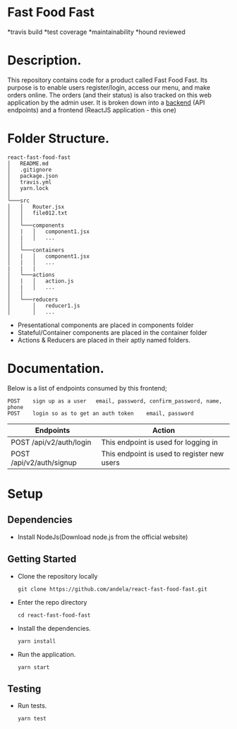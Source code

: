 # Fast Food Fast

*travis build *test coverage *maintainability *hound reviewed

# Description.

This repository contains code for a product called Fast Food Fast. Its purpose is to enable users register/login, access our menu, and make orders online. The orders (and their status) is also tracked on this web application by the admin user. It is broken down into a [backend](https://github.com/bibangamba/fast-food-fast/tree/ch-power-ui-with-endpoints) (API endpoints) and a frontend (ReactJS application - this one)

# Folder Structure.

```
react-fast-food-fast
│   README.md
│   .gitignore
│   package.json
│   travis.yml
│   yarn.lock
│
└───src
│   │   Router.jsx
│   │   file012.txt
│   │
│   └───components
│   |   │   component1.jsx
│   |   │   ...
│   │
│   └───containers
│   |   │   component1.jsx
│   |   │   ...
|   |   |
│   └───actions
│   |   │   action.js
│   |   │   ...
│   │
│   └───reducers
│       │   reducer1.js
│       │   ...
```

- Presentational components are placed in components folder
- Stateful/Container components are placed in the container folder
- Actions & Reducers are placed in their aptly named folders.

# Documentation.

Below is a list of endpoints consumed by this frontend;

    POST	sign up as a user	email, password, confirm_password, name, phone
    POST	login so as to get an auth token	email, password

| Endpoints                | Action                                      |
| ------------------------ | ------------------------------------------- |
| POST /api/v2/auth/login  | This endpoint is used for logging in        |
| POST /api/v2/auth/signup | This endpoint is used to register new users |

# Setup

## Dependencies

- Install NodeJs(Download node.js from the official website)

## Getting Started

- Clone the repository locally

  `git clone https://github.com/andela/react-fast-food-fast.git`

- Enter the repo directory

  `cd react-fast-food-fast`

- Install the dependencies.

  `yarn install`

- Run the application.

  `yarn start`

## Testing

- Run tests.

  `yarn test`
